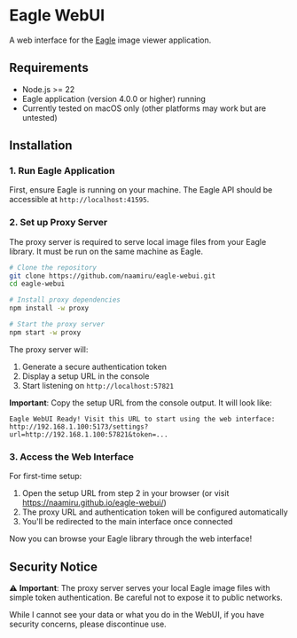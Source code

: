 # Eagle WebUI

A web interface for the [Eagle](https://eagle.cool/) image viewer application.

## Requirements

- Node.js >= 22
- Eagle application (version 4.0.0 or higher) running
- Currently tested on macOS only (other platforms may work but are untested)

## Installation

### 1. Run Eagle Application

First, ensure Eagle is running on your machine. The Eagle API should be accessible at `http://localhost:41595`.

### 2. Set up Proxy Server

The proxy server is required to serve local image files from your Eagle library. It must be run on the same machine as Eagle.

```bash
# Clone the repository
git clone https://github.com/naamiru/eagle-webui.git
cd eagle-webui

# Install proxy dependencies
npm install -w proxy

# Start the proxy server
npm start -w proxy
```

The proxy server will:
1. Generate a secure authentication token
2. Display a setup URL in the console
3. Start listening on `http://localhost:57821`

**Important**: Copy the setup URL from the console output. It will look like:
```
Eagle WebUI Ready! Visit this URL to start using the web interface:
http://192.168.1.100:5173/settings?url=http://192.168.1.100:57821&token=...
```

### 3. Access the Web Interface

For first-time setup:
1. Open the setup URL from step 2 in your browser (or visit https://naamiru.github.io/eagle-webui/)
2. The proxy URL and authentication token will be configured automatically
3. You'll be redirected to the main interface once connected

Now you can browse your Eagle library through the web interface!

## Security Notice

⚠️ **Important**: The proxy server serves your local Eagle image files with simple token authentication. Be careful not to expose it to public networks.

While I cannot see your data or what you do in the WebUI, if you have security concerns, please discontinue use.
